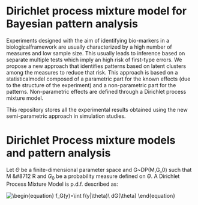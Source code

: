 # Dirichlet process mixture model for Bayesian pattern analysis

Experiments designed with the aim of identifying bio-markers in a biologicalframework are usually characterized by a high number of measures and low sample size. This usually leads to inference based on separate multiple tests which imply an high risk of first-type errors. We propose a new approach that identifies patterns based on latent clusters among the measures to reduce that risk. This approach is based on a statisticalmodel composed of a parametric part for the known effects (due to the structure of the experiment) and a non-parametric part for the patterns. Non-parametric effects are defined through a Dirichlet process mixture model. 

This repository stores all the experimental results obtained using the new semi-parametric approach in simulation studies. 

# Dirichlet Process mixture models and pattern analysis

Let $\Theta$ be a finite-dimensional parameter space and G~DP(M,G_0) such that M 	&#8712 R and $G_0$ be a probability measure defined on $\Theta$. A Dirichlet Process Mixture Model is p.d.f. described as:

![\begin{equation}
f_G(y)=\int f(y|\theta)\ dG(\theta)
\end{equation}
](https://render.githubusercontent.com/render/math?math=%5Cdisplaystyle+%5Cbegin%7Bequation%7D%0Af_G%28y%29%3D%5Cint+f%28y%5Cgv%5Ctheta%29%5C+dG%28%5Ctheta%29%0A%5Cend%7Bequation%7D%0A)
